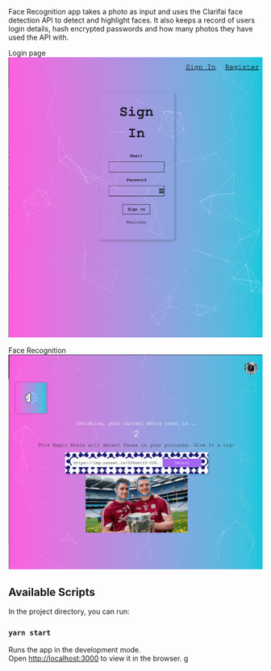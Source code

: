 Face Recognition app takes a photo as input and uses the Clarifai face detection API to detect and highlight faces.
It also keeps a record of users login details, hash encrypted passwords and how many photos they have used the API with.

Login page
![](src/assets/login.png)

Face Recognition
![](src/assets/face-recog.png)

## Available Scripts

In the project directory, you can run:

### `yarn start`

Runs the app in the development mode.<br />
Open [http://localhost:3000](http://localhost:3000) to view it in the browser.
g